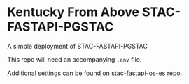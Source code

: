 # Kentucky From Above STAC-FASTAPI-PGSTAC

A simple deployment of STAC-FASTAPI-PGSTAC

This repo will need an accompanying `.env` file. 

Additional settings can be found on [stac-fastapi-os-es](https://github.com/stac-utils/stac-fastapi-elasticsearch-opensearch?tab=readme-ov-file#configuration-reference) repo.